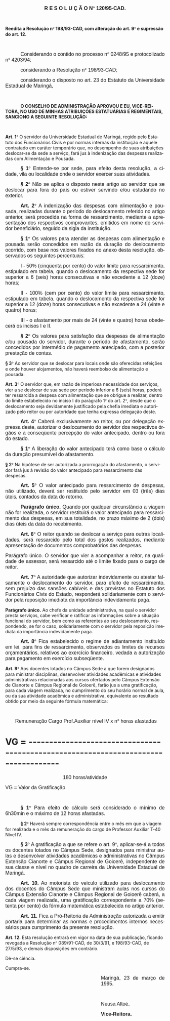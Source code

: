 <body lang=PT-BR style='tab-interval:36.0pt'>

<div class=Section1>

<p class=MsoNormal align=center style='text-align:center'><b><span
style='font-size:12.0pt;mso-bidi-font-size:10.0pt;font-family:Arial'>R E S O L
U Ç Ã O N</span></b><b><span style='font-size:12.0pt;mso-bidi-font-size:10.0pt;
font-family:Symbol;mso-ascii-font-family:Arial;mso-hansi-font-family:Arial;
mso-bidi-font-family:Arial;mso-char-type:symbol;mso-symbol-font-family:Symbol'><span
style='mso-char-type:symbol;mso-symbol-font-family:Symbol'>°</span></span></b><b><span
style='font-size:12.0pt;mso-bidi-font-size:10.0pt;font-family:Arial'>
120/95-CAD.<o:p></o:p></span></b></p>

<p class=MsoNormal style='text-align:justify'><b><span style='font-size:12.0pt;
mso-bidi-font-size:10.0pt;font-family:Arial'><![if !supportEmptyParas]>&nbsp;<![endif]><o:p></o:p></span></b></p>

<p class=MsoBodyTextIndent2><b>Reedita a Resolução n</b><b><span
style='font-family:Symbol;mso-ascii-font-family:Arial;mso-hansi-font-family:
Arial;mso-char-type:symbol;mso-symbol-font-family:Symbol'><span
style='mso-char-type:symbol;mso-symbol-font-family:Symbol'>°</span></span>
198/93-CAD, com alteração do art. 9</b><b><span style='font-family:Symbol;
mso-ascii-font-family:Arial;mso-hansi-font-family:Arial;mso-char-type:symbol;
mso-symbol-font-family:Symbol'><span style='mso-char-type:symbol;mso-symbol-font-family:
Symbol'>°</span></span> e supressão do art. 12.<o:p></o:p></b></p>

<p class=MsoNormal style='text-align:justify'><span style='font-size:12.0pt;
mso-bidi-font-size:10.0pt;font-family:Arial'><![if !supportEmptyParas]>&nbsp;<![endif]><o:p></o:p></span></p>

<p class=MsoNormal style='text-align:justify;text-indent:36.0pt'><span
style='font-size:12.0pt;mso-bidi-font-size:10.0pt;font-family:Arial'>Considerando
o contido no processo n</span><span style='font-size:12.0pt;mso-bidi-font-size:
10.0pt;font-family:Symbol;mso-ascii-font-family:Arial;mso-hansi-font-family:
Arial;mso-bidi-font-family:Arial;mso-char-type:symbol;mso-symbol-font-family:
Symbol'><span style='mso-char-type:symbol;mso-symbol-font-family:Symbol'>°</span></span><span
style='font-size:12.0pt;mso-bidi-font-size:10.0pt;font-family:Arial'> 0248/95 e
protocolizado n</span><span style='font-size:12.0pt;mso-bidi-font-size:10.0pt;
font-family:Symbol;mso-ascii-font-family:Arial;mso-hansi-font-family:Arial;
mso-bidi-font-family:Arial;mso-char-type:symbol;mso-symbol-font-family:Symbol'><span
style='mso-char-type:symbol;mso-symbol-font-family:Symbol'>°</span></span><span
style='font-size:12.0pt;mso-bidi-font-size:10.0pt;font-family:Arial'> 4203/94;<o:p></o:p></span></p>

<p class=MsoNormal style='text-align:justify;text-indent:36.0pt'><span
style='font-size:12.0pt;mso-bidi-font-size:10.0pt;font-family:Arial'>considerando
a Resolução n</span><span style='font-size:12.0pt;mso-bidi-font-size:10.0pt;
font-family:Symbol;mso-ascii-font-family:Arial;mso-hansi-font-family:Arial;
mso-bidi-font-family:Arial;mso-char-type:symbol;mso-symbol-font-family:Symbol'><span
style='mso-char-type:symbol;mso-symbol-font-family:Symbol'>°</span></span><span
style='font-size:12.0pt;mso-bidi-font-size:10.0pt;font-family:Arial'>
198/93-CAD;<o:p></o:p></span></p>

<p class=MsoNormal style='text-align:justify;text-indent:36.0pt'><span
style='font-size:12.0pt;mso-bidi-font-size:10.0pt;font-family:Arial'>considerando
o disposto no art. 23 do Estatuto da Universidade Estadual de Maringá,<o:p></o:p></span></p>

<p class=MsoNormal style='text-align:justify'><span style='font-size:12.0pt;
mso-bidi-font-size:10.0pt;font-family:Arial'><![if !supportEmptyParas]>&nbsp;<![endif]><o:p></o:p></span></p>

<p class=MsoBodyText style='text-indent:36.0pt'><b>O CONSELHO DE ADMINISTRAÇÃO
APROVOU E EU, VICE-REITORA, NO USO DE MINHAS ATRIBUIÇÕES ESTATUÁRIAS E
REGIMENTAIS, SANCIONO A SEGUINTE RESOLUÇÃO:<o:p></o:p></b></p>

<p class=MsoNormal style='text-align:justify'><span style='font-size:12.0pt;
mso-bidi-font-size:10.0pt;font-family:Arial'><![if !supportEmptyParas]>&nbsp;<![endif]><o:p></o:p></span></p>

<p class=MsoBodyTextIndent><b><span style='mso-fareast-language:PT-BR'>Art. 1</span></b><b><span
style='font-family:Symbol;mso-ascii-font-family:Arial;mso-hansi-font-family:
Arial;mso-fareast-language:PT-BR;mso-char-type:symbol;mso-symbol-font-family:
Symbol'><span style='mso-char-type:symbol;mso-symbol-font-family:Symbol'>°</span></span></b><span
style='mso-fareast-language:PT-BR;mso-bidi-font-weight:normal'> O servidor da
Universidade Estadual de Maringá, regido pelo Estatuto dos Funcionários Civis e
por normas internas da instituição e aquele contratado em caráter temporário
que, no desempenho de suas atribuições deslocar-se da sede a serviço, fará jus
à indenização das despesas realizadas com Alimentação e Pousada.<o:p></o:p></span></p>

<p class=MsoNormal style='text-align:justify;text-indent:36.0pt'><b><span
style='font-size:12.0pt;mso-bidi-font-size:10.0pt;font-family:Arial'>§ 1</span></b><b><span
style='font-size:12.0pt;mso-bidi-font-size:10.0pt;font-family:Symbol;
mso-ascii-font-family:Arial;mso-hansi-font-family:Arial;mso-bidi-font-family:
Arial;mso-char-type:symbol;mso-symbol-font-family:Symbol'><span
style='mso-char-type:symbol;mso-symbol-font-family:Symbol'>°</span></span></b><span
style='font-size:12.0pt;mso-bidi-font-size:10.0pt;font-family:Arial'>
Entende-se por sede, para efeito desta resolução, a cidade, vila ou localidade
onde o servidor exercer suas atividades.<o:p></o:p></span></p>

<p class=MsoNormal style='text-align:justify;text-indent:36.0pt'><b><span
style='font-size:12.0pt;mso-bidi-font-size:10.0pt;font-family:Arial'>§ 2</span></b><b><span
style='font-size:12.0pt;mso-bidi-font-size:10.0pt;font-family:Symbol;
mso-ascii-font-family:Arial;mso-hansi-font-family:Arial;mso-bidi-font-family:
Arial;mso-char-type:symbol;mso-symbol-font-family:Symbol'><span
style='mso-char-type:symbol;mso-symbol-font-family:Symbol'>°</span></span></b><span
style='font-size:12.0pt;mso-bidi-font-size:10.0pt;font-family:Arial'> Não se
aplica o disposto neste artigo ao servidor que se deslocar para fora do país ou
estiver servindo e/ou estudando no exterior.<o:p></o:p></span></p>

<p class=MsoNormal style='text-align:justify;text-indent:36.0pt'><b><span
style='font-size:12.0pt;mso-bidi-font-size:10.0pt;font-family:Arial'>Art. 2</span></b><b><span
style='font-size:12.0pt;mso-bidi-font-size:10.0pt;font-family:Symbol;
mso-ascii-font-family:Arial;mso-hansi-font-family:Arial;mso-bidi-font-family:
Arial;mso-char-type:symbol;mso-symbol-font-family:Symbol'><span
style='mso-char-type:symbol;mso-symbol-font-family:Symbol'>°</span></span></b><span
style='font-size:12.0pt;mso-bidi-font-size:10.0pt;font-family:Arial'> A
indenização das despesas com alimentação e pousada, realizadas durante o
período do deslocamento referido no artigo anterior, será procedida na forma de
ressarcimento, mediante a apresentação dos respectivos comprovantes, emitidos
em nome do servidor beneficiário, seguido da sigla da instituição.<o:p></o:p></span></p>

<p class=MsoNormal style='text-align:justify;text-indent:36.0pt'><b><span
style='font-size:12.0pt;mso-bidi-font-size:10.0pt;font-family:Arial'>§ 1</span></b><b><span
style='font-size:12.0pt;mso-bidi-font-size:10.0pt;font-family:Symbol;
mso-ascii-font-family:Arial;mso-hansi-font-family:Arial;mso-bidi-font-family:
Arial;mso-char-type:symbol;mso-symbol-font-family:Symbol'><span
style='mso-char-type:symbol;mso-symbol-font-family:Symbol'>°</span></span></b><span
style='font-size:12.0pt;mso-bidi-font-size:10.0pt;font-family:Arial'> Os
valores para atender as despesas com alimentação e pousada serão concedidos em
razão da duração do deslocamento ocorrido, com base nos valores fixados no
anexo desta resolução, observados os seguintes percentuais:<o:p></o:p></span></p>

<p class=MsoNormal style='text-align:justify;text-indent:36.0pt'><span
style='font-size:12.0pt;mso-bidi-font-size:10.0pt;font-family:Arial'>I - 50%
(cinqüenta por cento) do valor limite para ressarcimento, estipulado em tabela,
quando o deslocamento da respectiva sede for superior a 6 (seis) horas
consecutivas e não excedente a 12 (doze) horas;<o:p></o:p></span></p>

<p class=MsoNormal style='text-align:justify;text-indent:36.0pt'><span
style='font-size:12.0pt;mso-bidi-font-size:10.0pt;font-family:Arial'>II - 100%
(cem por cento) do valor limite para ressarcimento, estipulado em tabela,
quando o deslocamento da respectiva sede for superior a 12 (doze) horas
consecutivas e não excedente a 24 (vinte e quatro) horas;<o:p></o:p></span></p>

<p class=MsoNormal style='text-align:justify;text-indent:36.0pt'><span
style='font-size:12.0pt;mso-bidi-font-size:10.0pt;font-family:Arial'>III - o
afastamento por mais de 24 (vinte e quatro) horas obedecerá os incisos I e II.<o:p></o:p></span></p>

<p class=MsoNormal style='text-align:justify;text-indent:36.0pt'><b><span
style='font-size:12.0pt;mso-bidi-font-size:10.0pt;font-family:Arial'>§ 2</span></b><b><span
style='font-size:12.0pt;mso-bidi-font-size:10.0pt;font-family:Symbol;
mso-ascii-font-family:Arial;mso-hansi-font-family:Arial;mso-bidi-font-family:
Arial;mso-char-type:symbol;mso-symbol-font-family:Symbol'><span
style='mso-char-type:symbol;mso-symbol-font-family:Symbol'>°</span></span></b><span
style='font-size:12.0pt;mso-bidi-font-size:10.0pt;font-family:Arial'> Os
valores para satisfação das despesas de alimentação e/ou pousada do servidor,
durante o período de afastamento, serão concedidos por intermédio de pagamento
antecipado, com a posterior prestação de contas.<o:p></o:p></span></p>

<p class=MsoBodyTextIndent><b><span style='mso-fareast-language:PT-BR'>§ 3</span></b><b><span
style='font-family:Symbol;mso-ascii-font-family:Arial;mso-hansi-font-family:
Arial;mso-fareast-language:PT-BR;mso-char-type:symbol;mso-symbol-font-family:
Symbol'><span style='mso-char-type:symbol;mso-symbol-font-family:Symbol'>°</span></span></b><span
style='mso-fareast-language:PT-BR;mso-bidi-font-weight:normal'> Ao servidor que
se deslocar para locais onde são oferecidas refeições e onde houver
alojamentos, não haverá reembolso de alimentação e pousada.<o:p></o:p></span></p>

<p class=MsoBodyTextIndent><b><span style='mso-fareast-language:PT-BR'>Art. 3</span></b><b><span
style='font-family:Symbol;mso-ascii-font-family:Arial;mso-hansi-font-family:
Arial;mso-fareast-language:PT-BR;mso-char-type:symbol;mso-symbol-font-family:
Symbol'><span style='mso-char-type:symbol;mso-symbol-font-family:Symbol'>°</span></span></b><span
style='mso-fareast-language:PT-BR;mso-bidi-font-weight:normal'> O servidor que,
em razão de imperiosa necessidade dos serviços, vier a se deslocar de sua sede
por período inferior a 6 (seis) horas, poderá ter ressarcida a despesa com
alimentação que se obrigue a realizar, dentro do limite estabelecido no inciso
I do parágrafo 1</span><span style='font-family:Symbol;mso-ascii-font-family:
Arial;mso-hansi-font-family:Arial;mso-fareast-language:PT-BR;mso-char-type:
symbol;mso-symbol-font-family:Symbol;mso-bidi-font-weight:normal'><span
style='mso-char-type:symbol;mso-symbol-font-family:Symbol'>°</span></span><span
style='mso-fareast-language:PT-BR;mso-bidi-font-weight:normal'> do art. 2</span><span
style='font-family:Symbol;mso-ascii-font-family:Arial;mso-hansi-font-family:
Arial;mso-fareast-language:PT-BR;mso-char-type:symbol;mso-symbol-font-family:
Symbol;mso-bidi-font-weight:normal'><span style='mso-char-type:symbol;
mso-symbol-font-family:Symbol'>°</span></span><span style='mso-fareast-language:
PT-BR;mso-bidi-font-weight:normal'>, desde que o deslocamento seja devidamente
justificado pela chefia imediata e autorizado pelo reitor ou por autoridade que
tenha expressa delegação deste.<o:p></o:p></span></p>

<p class=MsoNormal style='text-align:justify;text-indent:36.0pt'><b><span
style='font-size:12.0pt;mso-bidi-font-size:10.0pt;font-family:Arial'>Art. 4</span></b><b><span
style='font-size:12.0pt;mso-bidi-font-size:10.0pt;font-family:Symbol;
mso-ascii-font-family:Arial;mso-hansi-font-family:Arial;mso-bidi-font-family:
Arial;mso-char-type:symbol;mso-symbol-font-family:Symbol'><span
style='mso-char-type:symbol;mso-symbol-font-family:Symbol'>°</span></span></b><span
style='font-size:12.0pt;mso-bidi-font-size:10.0pt;font-family:Arial'> Caberá
exclusivamente ao reitor, ou por delegação expressa deste, autorizar o
deslocamento do servidor dos respectivos órgãos e a conseqüente percepção do
valor antecipado, dentro ou fora do estado.<o:p></o:p></span></p>

<p class=MsoNormal style='text-align:justify;text-indent:36.0pt'><b><span
style='font-size:12.0pt;mso-bidi-font-size:10.0pt;font-family:Arial'>§ 1</span></b><b><span
style='font-size:12.0pt;mso-bidi-font-size:10.0pt;font-family:Symbol;
mso-ascii-font-family:Arial;mso-hansi-font-family:Arial;mso-bidi-font-family:
Arial;mso-char-type:symbol;mso-symbol-font-family:Symbol'><span
style='mso-char-type:symbol;mso-symbol-font-family:Symbol'>°</span></span></b><span
style='font-size:12.0pt;mso-bidi-font-size:10.0pt;font-family:Arial'> A
liberação do valor antecipado terá como base o cálculo da duração presumível do
afastamento.<o:p></o:p></span></p>

<p class=MsoBodyTextIndent><b><span style='mso-fareast-language:PT-BR'>§ 2</span></b><b><span
style='font-family:Symbol;mso-ascii-font-family:Arial;mso-hansi-font-family:
Arial;mso-fareast-language:PT-BR;mso-char-type:symbol;mso-symbol-font-family:
Symbol'><span style='mso-char-type:symbol;mso-symbol-font-family:Symbol'>°</span></span></b><span
style='mso-fareast-language:PT-BR;mso-bidi-font-weight:normal'> Na hipótese de
ser autorizada a prorrogação do afastamento, o servidor fará jus à revisão do
valor antecipado para ressarcimento das despesas.<o:p></o:p></span></p>

<p class=MsoNormal style='text-align:justify;text-indent:36.0pt'><b><span
style='font-size:12.0pt;mso-bidi-font-size:10.0pt;font-family:Arial'>Art. 5</span></b><b><span
style='font-size:12.0pt;mso-bidi-font-size:10.0pt;font-family:Symbol;
mso-ascii-font-family:Arial;mso-hansi-font-family:Arial;mso-bidi-font-family:
Arial;mso-char-type:symbol;mso-symbol-font-family:Symbol'><span
style='mso-char-type:symbol;mso-symbol-font-family:Symbol'>°</span></span></b><span
style='font-size:12.0pt;mso-bidi-font-size:10.0pt;font-family:Arial'> O valor
antecipado para ressarcimento de despesas, não utilizado, deverá ser restituído
pelo servidor em 03 (três) dias úteis, contados da data do retorno.<o:p></o:p></span></p>

<p class=MsoNormal style='text-align:justify;text-indent:36.0pt'><b><span
style='font-size:12.0pt;mso-bidi-font-size:10.0pt;font-family:Arial'>Parágrafo
único.</span></b><span style='font-size:12.0pt;mso-bidi-font-size:10.0pt;
font-family:Arial'> Quando por qualquer circunstância a viagem não for realizada,
o servidor restituirá o valor antecipado para ressarcimento das despesas, em
sua totalidade, no prazo máximo de 2 (dois) dias úteis da data do recebimento.<o:p></o:p></span></p>

<p class=MsoNormal style='text-align:justify;text-indent:36.0pt'><b><span
style='font-size:12.0pt;mso-bidi-font-size:10.0pt;font-family:Arial'>Art. 6</span></b><b><span
style='font-size:12.0pt;mso-bidi-font-size:10.0pt;font-family:Symbol;
mso-ascii-font-family:Arial;mso-hansi-font-family:Arial;mso-bidi-font-family:
Arial;mso-char-type:symbol;mso-symbol-font-family:Symbol'><span
style='mso-char-type:symbol;mso-symbol-font-family:Symbol'>°</span></span></b><span
style='font-size:12.0pt;mso-bidi-font-size:10.0pt;font-family:Arial'> O reitor
quando se deslocar a serviço para outras localidades, será ressarcido pelo
total dos gastos realizados, mediante apresentação de documentos comprobatórios
das despesas.<o:p></o:p></span></p>

<p class=MsoNormal style='text-align:justify'><span style='font-size:12.0pt;
mso-bidi-font-size:10.0pt;font-family:Arial'>Parágrafo único. O servidor que
vier a acompanhar a reitor, na qualidade de assessor, será ressarcido até o
limite fixado para o cargo de reitor.<o:p></o:p></span></p>

<p class=MsoNormal style='text-align:justify;text-indent:36.0pt'><b><span
style='font-size:12.0pt;mso-bidi-font-size:10.0pt;font-family:Arial'>Art. 7</span></b><b><span
style='font-size:12.0pt;mso-bidi-font-size:10.0pt;font-family:Symbol;
mso-ascii-font-family:Arial;mso-hansi-font-family:Arial;mso-bidi-font-family:
Arial;mso-char-type:symbol;mso-symbol-font-family:Symbol'><span
style='mso-char-type:symbol;mso-symbol-font-family:Symbol'>°</span></span></b><span
style='font-size:12.0pt;mso-bidi-font-size:10.0pt;font-family:Arial'> A
autoridade que autorizar indevidamente ou atestar falsamente o deslocamento do
servidor, para efeito de ressarcimento, sem prejuízo das sansões cabíveis e das
previstas no Estatuto dos Funcionários Civis do Estado, responderá
solidariamente com o servidor pela reposição imediata da importância
indevidamente paga.<o:p></o:p></span></p>

<p class=MsoBodyTextIndent><b><span style='mso-fareast-language:PT-BR'>Parágrafo
único.</span></b><span style='mso-fareast-language:PT-BR;mso-bidi-font-weight:
normal'> Ao chefe da unidade administrativa, na qual o servidor presta
serviços, cabe verificar e ratificar as informações sobre a situação funcional
do servidor, bem como as referentes ao seu deslocamento, respondendo, se for o
caso, solidariamente com o servidor pela reposição imediata da importância
indevidamente paga.<o:p></o:p></span></p>

<p class=MsoNormal style='text-align:justify;text-indent:36.0pt'><b><span
style='font-size:12.0pt;mso-bidi-font-size:10.0pt;font-family:Arial'>Art. 8</span></b><b><span
style='font-size:12.0pt;mso-bidi-font-size:10.0pt;font-family:Symbol;
mso-ascii-font-family:Arial;mso-hansi-font-family:Arial;mso-bidi-font-family:
Arial;mso-char-type:symbol;mso-symbol-font-family:Symbol'><span
style='mso-char-type:symbol;mso-symbol-font-family:Symbol'>°</span></span></b><span
style='font-size:12.0pt;mso-bidi-font-size:10.0pt;font-family:Arial'> Fica
estabelecido o regime de adiantamento instituído em lei, para fins de
ressarcimento, observados os limites de recursos orçamentários, relativos ao
exercício financeiro, vedada a autorização para pagamento em exercício
subseqüente.<o:p></o:p></span></p>

<p class=MsoBodyTextIndent><b><span style='mso-fareast-language:PT-BR'>Art. 9</span></b><b><span
style='font-family:Symbol;mso-ascii-font-family:Arial;mso-hansi-font-family:
Arial;mso-fareast-language:PT-BR;mso-char-type:symbol;mso-symbol-font-family:
Symbol'><span style='mso-char-type:symbol;mso-symbol-font-family:Symbol'>°</span></span></b><span
style='mso-fareast-language:PT-BR;mso-bidi-font-weight:normal'> Aos docentes
lotados no Câmpus Sede a que forem designados para ministrar disciplinas,
desenvolver atividades acadêmicas e atividades administrativas relacionadas aos
cursos ofertados pelo Câmpus Extensão de Cianorte e Câmpus Regional de Goioerê,
farão jus a uma gratificação, para cada viagem realizada, no cumprimento do seu
horário normal de aula, ou da sua atividade acadêmica e administrativa,
equivalente ao resultado obtido por meio da seguinte fórmula matemática:<o:p></o:p></span></p>

<p class=MsoNormal style='text-align:justify'><span style='font-size:12.0pt;
mso-bidi-font-size:10.0pt;font-family:Arial'><![if !supportEmptyParas]>&nbsp;<![endif]><o:p></o:p></span></p>

<p class=MsoNormal style='text-align:justify'><span style='font-size:12.0pt;
mso-bidi-font-size:10.0pt;font-family:Arial'><span style="mso-spacerun:
yes">       </span>Remuneração Cargo Prof.Auxiliar nível IV x n</span><span
style='font-size:12.0pt;mso-bidi-font-size:10.0pt;font-family:Symbol;
mso-ascii-font-family:Arial;mso-hansi-font-family:Arial;mso-bidi-font-family:
Arial;mso-char-type:symbol;mso-symbol-font-family:Symbol'><span
style='mso-char-type:symbol;mso-symbol-font-family:Symbol'>°</span></span><span
style='font-size:12.0pt;mso-bidi-font-size:10.0pt;font-family:Arial'> horas
afastadas<o:p></o:p></span></p>

<h1>VG =
-----------------------------------------------------------------------------------</h1>

<p class=MsoNormal style='text-align:justify'><span style='font-size:12.0pt;
mso-bidi-font-size:10.0pt;font-family:Arial'><span style="mso-spacerun:
yes">                 </span><span style="mso-spacerun:
yes">                        </span>180 horas/atividade<o:p></o:p></span></p>

<p class=MsoNormal style='text-align:justify'><span style='font-size:12.0pt;
mso-bidi-font-size:10.0pt;font-family:Arial'>VG = Valor da Gratificação<o:p></o:p></span></p>

<p class=MsoNormal style='text-align:justify'><span style='font-size:12.0pt;
mso-bidi-font-size:10.0pt;font-family:Arial'><![if !supportEmptyParas]>&nbsp;<![endif]><o:p></o:p></span></p>

<p class=MsoNormal style='text-align:justify;text-indent:36.0pt'><b><span
style='font-size:12.0pt;mso-bidi-font-size:10.0pt;font-family:Arial'>§ 1</span></b><b><span
style='font-size:12.0pt;mso-bidi-font-size:10.0pt;font-family:Symbol;
mso-ascii-font-family:Arial;mso-hansi-font-family:Arial;mso-bidi-font-family:
Arial;mso-char-type:symbol;mso-symbol-font-family:Symbol'><span
style='mso-char-type:symbol;mso-symbol-font-family:Symbol'>°</span></span></b><span
style='font-size:12.0pt;mso-bidi-font-size:10.0pt;font-family:Arial'> Para
efeito de cálculo será considerado o mínimo de 6h30min e o máximo de 12 horas
afastadas.<o:p></o:p></span></p>

<p class=MsoBodyText style='text-indent:36.0pt'><b>§ 2</b><b><span
style='font-family:Symbol;mso-ascii-font-family:Arial;mso-hansi-font-family:
Arial;mso-char-type:symbol;mso-symbol-font-family:Symbol'><span
style='mso-char-type:symbol;mso-symbol-font-family:Symbol'>°</span></span></b>
Haverá sempre correspondência entre o mês em que a viagem for realizada e o mês
da remuneração do cargo de Professor Auxiliar T-40 Nível IV.</p>

<p class=MsoNormal style='text-align:justify;text-indent:36.0pt'><b><span
style='font-size:12.0pt;mso-bidi-font-size:10.0pt;font-family:Arial'>§ 3</span></b><b><span
style='font-size:12.0pt;mso-bidi-font-size:10.0pt;font-family:Symbol;
mso-ascii-font-family:Arial;mso-hansi-font-family:Arial;mso-bidi-font-family:
Arial;mso-char-type:symbol;mso-symbol-font-family:Symbol'><span
style='mso-char-type:symbol;mso-symbol-font-family:Symbol'>°</span></span></b><span
style='font-size:12.0pt;mso-bidi-font-size:10.0pt;font-family:Arial'> A
gratificação a que se refere o art. 9</span><span style='font-size:12.0pt;
mso-bidi-font-size:10.0pt;font-family:Symbol;mso-ascii-font-family:Arial;
mso-hansi-font-family:Arial;mso-bidi-font-family:Arial;mso-char-type:symbol;
mso-symbol-font-family:Symbol'><span style='mso-char-type:symbol;mso-symbol-font-family:
Symbol'>°</span></span><span style='font-size:12.0pt;mso-bidi-font-size:10.0pt;
font-family:Arial'>, aplicar-se-á a todos os docentes lotados no Câmpus Sede,
designados para ministrar aulas e desenvolver atividades acadêmicas e
administrativas no Câmpus Extensão Cianorte e Câmpus Regional de Goioerê,
independente de sua classe e nível no quadro de carreira da Universidade
Estadual de Maringá.<o:p></o:p></span></p>

<p class=MsoNormal style='text-align:justify;text-indent:36.0pt'><b><span
style='font-size:12.0pt;mso-bidi-font-size:10.0pt;font-family:Arial'>Art. 10.</span></b><span
style='font-size:12.0pt;mso-bidi-font-size:10.0pt;font-family:Arial'> Ao
motorista do veículo utilizado para deslocamento dos docentes do Câmpus Sede
que ministram aulas nos cursos do Câmpus Extensão Cianorte e Câmpus Regional de
Goioerê caberá, a cada viagem realizada, uma gratificação correspondente a 70%
(setenta por cento) da fórmula matemática estabelecida no artigo anterior.<o:p></o:p></span></p>

<p class=MsoNormal style='text-align:justify;text-indent:36.0pt'><b><span
style='font-size:12.0pt;mso-bidi-font-size:10.0pt;font-family:Arial'>Art. 11.</span></b><span
style='font-size:12.0pt;mso-bidi-font-size:10.0pt;font-family:Arial'> Fica a
Pró-Reitoria de Administração autorizada a emitir portaria para determinar as
normas e procedimentos internos necessários para cumprimento da presente
resolução.<o:p></o:p></span></p>

<p class=MsoBodyTextIndent><b><span style='mso-fareast-language:PT-BR'>Art. 12.</span></b><span
style='mso-fareast-language:PT-BR;mso-bidi-font-weight:normal'> Esta resolução
entrará em vigor na data de sua publicação, ficando revogada a Resolução n</span><span
style='font-family:Symbol;mso-ascii-font-family:Arial;mso-hansi-font-family:
Arial;mso-fareast-language:PT-BR;mso-char-type:symbol;mso-symbol-font-family:
Symbol;mso-bidi-font-weight:normal'><span style='mso-char-type:symbol;
mso-symbol-font-family:Symbol'>°</span></span><span style='mso-fareast-language:
PT-BR;mso-bidi-font-weight:normal'> 089/91-CAD, de 30/3/91, e 198/93-CAD, de
27/5/93, e demais disposições em contrário.<o:p></o:p></span></p>

<p class=MsoBodyTextIndent>Dê-se ciência.</p>

<p class=MsoBodyTextIndent>Cumpra-se.</p>

<p class=MsoNormal style='margin-left:8.0cm;text-align:justify'><span
style='font-size:12.0pt;mso-bidi-font-size:10.0pt;font-family:Arial;mso-bidi-font-family:
"Times New Roman";mso-fareast-language:EN-US'>Maringá, 23 de março de 1995.<o:p></o:p></span></p>

<p class=MsoNormal style='margin-left:8.0cm;text-align:justify;text-indent:
36.0pt'><span style='font-size:12.0pt;mso-bidi-font-size:10.0pt;font-family:
Arial;mso-bidi-font-family:"Times New Roman";mso-fareast-language:EN-US'><![if !supportEmptyParas]>&nbsp;<![endif]><o:p></o:p></span></p>

<p class=MsoNormal style='margin-left:8.0cm;text-align:justify'><span
style='font-size:12.0pt;mso-bidi-font-size:10.0pt;font-family:Arial;mso-bidi-font-family:
"Times New Roman";mso-fareast-language:EN-US'>Neusa Altoé,<o:p></o:p></span></p>

<p class=MsoNormal style='margin-left:8.0cm;text-align:justify'><b
style='mso-bidi-font-weight:normal'><span style='font-size:12.0pt;mso-bidi-font-size:
10.0pt;font-family:Arial;mso-bidi-font-family:"Times New Roman";mso-fareast-language:
EN-US'>Vice-Reitora.<o:p></o:p></span></b></p>

</div>

</body>

